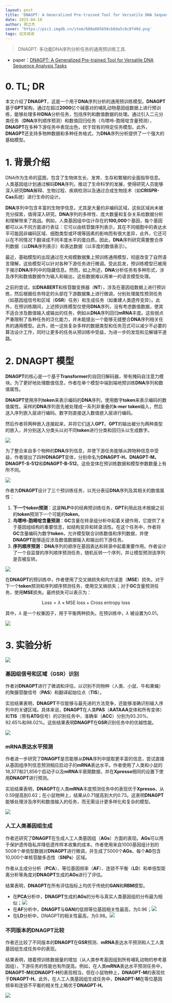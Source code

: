 ```yaml
---
layout: post
title: 'DNAGPT: A Generalized Pre-trained Tool for Versatile DNA Sequence Analysis Tasks'
date: 2025-04-10
author: 郑之杰
cover: 'https://pic1.imgdb.cn/item/680a085658cb8da5c8c8f49d.png'
tags: 论文阅读
---
```


> DNAGPT: 多功能DNA序列分析任务的通用预训练工具.

- paper：[DNAGPT: A Generalized Pre-trained Tool for Versatile DNA Sequence Analysis Tasks](https://arxiv.org/abs/2307.05628)

# 0. TL; DR

本文介绍了**DNAGPT**，这是一个用于**DNA**序列分析的通用预训练模型。**DNAGPT**基于**GPT**架构，通过在超过**2000**亿个碱基对的哺乳动物基因组数据上进行预训练，能够处理多种**DNA**分析任务，包括序列和数值数据的处理。通过引入二元分类任务（**DNA**序列顺序预测）和数值回归任务（鸟嘌呤-胞嘧啶含量预测），**DNAGPT**在多种下游任务中表现出色，优于现有的特定任务模型。此外，**DNAGPT**还支持多物种数据和多种任务格式，为**DNA**序列分析提供了一个强大的基础模型。

# 1. 背景介绍

DNA作为生命的蓝图，包含了生物体生长、发育、生存和繁殖的全面指导信息。人类基因组计划通过解码**DNA**序列，推动了生命科学的发展，使得研究人员能够深入研究**DNA**解释、生物过程、疾病检测以及通过合成生物技术（如**CRISPR-Cas**系统）进行生命的设计。

**DNA**序列中包含丰富的生物学信息，尤其是大量的非编码区域，这些区域尚未被充分探索，值得深入研究。**DNA**序列的多样性、庞大数量和复杂关系给数据分析和理解带来了挑战。例如，人类基因组中估计存在的**100,000**个基因，每个基因都可以从不同方面进行表征：它可以由核苷酸序列表示，其在不同细胞中的表达水平可能因非编码区域、细胞类型或环境等因素的影响而有很大差异，此外，它还可以在不同情况下翻译成不同丰度水平的蛋白质。因此，**DNA**序列研究需要整合序列数据（以**DNA**序列表示）和表达数据（以丰度的数值表示）。

最近，基础模型的出现通过在大规模数据集上预训练通用模型，彻底改变了自然语言理解，这些模型可以针对各种下游任务进行微调。受此启发，预训练模型已被用于揭示**DNA**序列中的隐藏信息。然而，如上所述，**DNA**分析任务有多种形式，涉及序列和数值数据作为输入和输出，这些数据难以用单一的语言模型处理。

之前的尝试，如**DNABERT**和核苷酸变换器（**NT**），涉及在基因组数据上进行预训练，然后根据任务特定的头部在下游数据集上进行微调，分别处理属性预测任务（如基因组信号和区域（**GSR**）任务）和生成任务（如重建人类遗传变异）。此外，在预训练期间，上述预训练模型仅使用**DNA**序列，没有考虑数值数据，使其不适合涉及数值输入或输出的任务，例如从**DNA**序列回归**mRNA**丰度。这些弱点严重限制了各种任务的泛化能力，并未能提出一个能够无缝整合**DNA**序列相关任务的通用模型。此外，统一这些复杂多样的数据类型和任务范式可以减少不必要的算法设计工作，同时让更多的任务从预训练中受益，为进一步的发现和见解铺平道路。

# 2. DNAGPT 模型

**DNAGPT**的核心是一个基于**Transformer**的自回归解码器，带有掩码自注意力模块。为了更好地处理数值信息，作者在单个模型中端到端地预训练**DNA**序列和数值属性。

**DNAGPT**使用序列**token**来表示编码的**DNA**序列，使用数字**token**来表示编码的数值属性。采样的**DNA**序列首先被处理成一系列非重叠的**k-mer token**输入，然后送入序列嵌入层进行编码。数字则直接送入数值嵌入层进行编码。

然后作者将两种嵌入连接起来，并将它们送入**GPT**。**GPT**的输出被分为两种类型的嵌入，并分别送入分类头以对不同**token**进行分类和回归头以生成数字。

![](https://pic1.imgdb.cn/item/680a1e1b58cb8da5c8c90146.png)

为了整合来自多个物种的**DNA**序列信息，并使下游任务能够从跨物种信息中受益，作者提出了四种**DNAGPT**变体，分别命名为**DNAGPT-H、DNAGPT-M、DNAGPT-S-512**和**DNAGPT-B-512**。这些变体在预训练数据和模型参数数量上有所不同。

![](https://pic1.imgdb.cn/item/680a1e4258cb8da5c8c90154.png)


作者为**DNAGPT**设计了三个预训练任务，以充分表征**DNA**序列及其相关的数值属性：
1. **下一个token预测**：这是**NLP**中的经典预训练任务，**GPT**利用此技术根据之前的**token**预测下一个可能的**token**。
2. **鸟嘌呤-胞嘧啶含量预测**：**GC**含量在转录组分析中起着关键作用，它提供了关于基因组结构的重要信息，如结构变异和转录活性。在这个任务中，作者将**GC**含量编码为数字**token**，允许模型联合训练数值和序列数据，并使**DNAGPT**能够适应涉及数值数据输入和输出的下游任务。
3. **序列顺序预测**：**DNA**序列的顺序在基因表达和转录中起着重要作用。作者设计了一个自监督的序列顺序预测任务，随机反转一个序列，并让模型预测该序列是否被反转。

![](https://pic1.imgdb.cn/item/680a1eb558cb8da5c8c9018e.png)


在**DNAGPT**的预训练中，作者使用了交叉熵损失和均方误差（**MSE**）损失。对于下一个**token**预测和序列顺序预测任务，使用交叉熵损失；对于**GC**含量预测任务，使用**MSE**损失。最终损失可以表示为：

$$
\text{Loss} = \lambda \times \text{MSE loss} + \text{Cross entropy loss}
$$

其中，$\lambda$ 是一个权重因子，用于平衡两种损失。在预训练中，$\lambda$ 被设置为0.01。

![](https://pic1.imgdb.cn/item/680a1ef058cb8da5c8c901a4.png)

# 3. 实验分析

![](https://pic1.imgdb.cn/item/680a1f2b58cb8da5c8c901b5.png)

### 基因组信号和区域（GSR）识别
作者对**DNAGPT**进行了微调和评估，以识别不同物种（人类、小鼠、牛和果蝇）的聚腺苷酸信号（**PAS**）和翻译起始位点（**TIS**）。

实验结果表明，**DNAGPT**不仅能够与最先进的方法竞争，还能够准确识别输入序列中的关键区域。具体来说，**DNAGPT**在人类**PAS**（**AATAAA**变体和所有变体）和**TIS**（带有**ATG**信号）的识别任务中，准确率（**ACC**）分别为93.20%、92.65%和98.02%。这些结果表明**DNAGPT**在**GSR**识别任务中的优越性能。

![](https://pic1.imgdb.cn/item/680a1f4f58cb8da5c8c901bf.png)

### mRNA表达水平预测
作者进一步研究了**DNAGPT**是否能够从**DNA**序列中提取更丰富的信息，尝试直接从基因组序列信息预测相应启动子的**mRNA**表达水平。作者使用了人类和小鼠的18,377和21,856个启动子以及**mRNA**半衰期数据，并在**Xpresso**相同的设置下使用**DNAGPT**进行预测。

实验结果表明，**DNAGPT**在人类**mRNA**丰度预测任务中的表现优于**Xpresso**，从0.59提高到0.62；在小鼠物种上，结果从0.71提高到大约0.73。这表明**DNAGPT**能够处理涉及序列和数值输入的任务，而无需设计更多样化和复杂的模型。

![](https://pic1.imgdb.cn/item/680a1f8e58cb8da5c8c901cb.png)

### 人工人类基因组生成

作者还研究了**DNAGPT**在生成人工人类基因组（**AGs**）方面的表现。**AGs**可以用于保护遗传隐私并降低遗传样本收集的成本。作者使用来自1000基因组计划的5008个单倍型数据对**DNAGPT**进行微调，并生成了5000个**AGs**，每个**AG**包含10,000个单核苷酸多态性（**SNPs**）区域。

作者从主成分分析（**PCA**）、等位基因频率（**AF**）、连锁不平衡（**LD**）和单倍型距离分析等角度对**DNAGPT**生成的**AGs**进行了评估。

结果表明，**DNAGPT**在所有评估指标上均优于传统的**GAN**和**RBM**模型。
- 在**PCA**分析中，**DNAGPT**生成的**AGs**的分布与真实人类基因组的分布最为相似；![](https://pic1.imgdb.cn/item/680a206858cb8da5c8c9020a.png)
- 在**AF**分析中，**DNAGPT**与**GAN**的低频等位基因相关性最高，为0.96；![](https://pic1.imgdb.cn/item/680a207e58cb8da5c8c90212.png)
- 在**LD**分析中，DNAGPT的相关性最高，为0.98。![](https://pic1.imgdb.cn/item/680a20a558cb8da5c8c90217.png)

### 不同版本的DNAGPT比较
作者还比较了不同版本的**DNAGPT**在**GSR**预测、**mRNA**表达水平预测和人工人类基因组生成任务中的表现。

结果表明，随着预训练数据量的增加（从人类参考基因组到所有哺乳动物的参考基因组），下游任务的性能也有所提高。例如，在人类**mRNA**表达水平预测任务中，**DNAGPT-M**和**DNAGPT-H**的表现相当，但在小鼠物种上，**DNAGPT-M**的表现优于**DNAGPT-H**。此外，在人工人类基因组生成任务中，**DNAGPT-M**在等位基因频率和连锁不平衡的相关性上略优于**DNAGPT-H**。

![](https://pic1.imgdb.cn/item/680a20de58cb8da5c8c9022c.png)